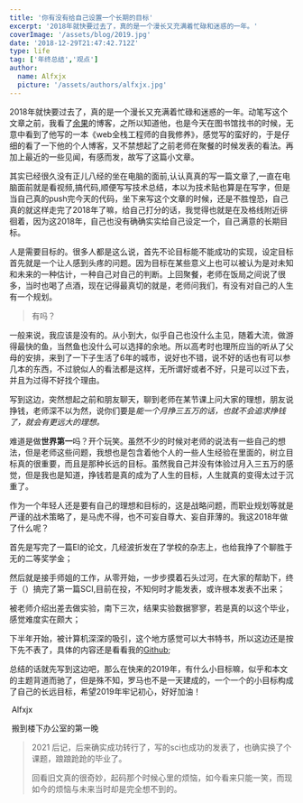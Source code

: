```yaml
---
title: '你有没有给自己设置一个长期的目标'
excerpt: '2018年就快要过去了，真的是一个漫长又充满着忙碌和迷惑的一年。'
coverImage: '/assets/blog/2019.jpg'
date: '2018-12-29T21:47:42.712Z'
type: life
tag: ['年终总结','观点']
author:
  name: Alfxjx
  picture: '/assets/authors/alfxjx.jpg'
---
```


2018年就快要过去了，真的是一个漫长又充满着忙碌和迷惑的一年。动笔写这个文章之前，我看了[余果](https://yuguo.us/)的博客，之所以知道他，也是今天在图书馆找书的时候，无意中看到了他写的一本《web全栈工程师的自我修养》，感觉写的蛮好的，于是仔细的看了一下他的个人博客，又不禁想起了之前老师在聚餐的时候发表的看法。再加上最近的一些见闻，有感而发，故写了这篇小文章。

其实已经很久没有正儿八经的坐在电脑的面前,认认真真的写一篇文章了,一直在电脑面前就是看视频,搞代码,顺便写写技术总结，本以为技术贴也算是在写字，但是当自己真的push完今天的代码，坐下来写这个文章的时候，还是不胜惶恐，自己真的就这样走完了2018年了嘛，给自己打分的话，我觉得也就是在及格线附近徘徊着，因为这2018年，自己也没有确确实实给自己设定一个，自己满意的长期目标。

人是需要目标的。很多人都是这么说，首先不论目标能不能成功的实现，设定目标首先就是一个让人感到头疼的问题。因为目标在某些意义上也可以被认为是对未知和未来的一种估计，一种自己对自己的判断。上回聚餐，老师在饭局之间说了很多，当时也喝了点酒，现在记得最真切的就是，老师问我们，有没有对自己的人生有一个规划。

> 有吗？

一般来说，我应该是没有的。从小到大，似乎自己也没什么主见，随着大流，做游得最快的鱼，当然鱼也没什么可以选择的余地。所以高考时也理所应当的听从了父母的安排，来到了一下子生活了6年的城市，说好也不错，说不好的话也有可以参几本的东西，不过貌似人的看法都是这样，无所谓好或者不好，只是可以过下去，并且为过得不好找个理由。

写到这边，突然想起之前和朋友聊天，聊到老师在某节课上问大家的理想，朋友说挣钱，老师深不以为然，说你们要是*能一个月挣三五万的话，也就不会追求挣钱了，就会有更远大的理想。*

难道是做**世界第一**吗？开个玩笑。虽然不少的时候对老师的说法有一些自己的想法，但是老师这些问题，我想也是包含着他个人的一些人生经验在里面的，树立目标真的很重要，而且是那种长远的目标。虽然我自己并没有体验过月入三五万的感觉，但是我也是知道，挣钱若是真的成为了人生的目标，人生就真的变得太过于沉重了。

作为一个年轻人还是要有自己的理想和目标的，这是战略问题，而职业规划等就是严谨的战术策略了，是马虎不得，也不可妄自尊大、妄自菲薄的。我这2018年做了什么呢？

首先是写完了一篇EI的论文，几经波折发在了学校的杂志上，也给我挣了个聊胜于无的二等奖学金；

然后就是接手师姐的工作，从零开始，一步步摸着石头过河，在大家的帮助下，终于（）搞完了第一篇SCI,目前在投，不知何时才能发表，或许根本发表不出来；

被老师介绍出差去做实验，南下三次，结果实验数据寥寥，若是真的以这个毕业，感觉难度实在颇大；

下半年开始，被计算机深深的吸引，这个地方感觉可以大书特书，所以这边还是按下先不表了，具体的内容还是看看我的[Github](https://www.github.com/alfxjx);

总结的话就先写到这边吧，那么在快来的2019年，有什么小目标嘛，似乎和本文的主题背道而驰了，但是殊不知，罗马也不是一天建成的，一个一个的小目标构成了自己的长远目标，希望2019年牢记初心，好好加油！

​ Alfxjx

​ 搬到楼下办公室的第一晚

> 2021 后记，后来确实成功转行了，写的sci也成功的发表了，也确实换了个课题，踉踉跄跄的毕业了。 
> 
> 回看旧文真的很奇妙，起码那个时候心里的烦恼，如今看来只能一笑，而现如今的烦恼与未来当时却是完全想不到的。